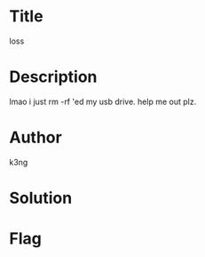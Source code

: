 # Title
loss

# Description
lmao i just rm -rf 'ed my usb drive. help me out plz.

# Author
k3ng

# Solution


# Flag
